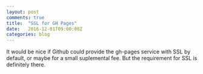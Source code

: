 ```yaml
---
layout: post
comments: true
title:  "SSL for GH Pages"
date:   2016-12-01T09:00:00Z
categories: blog
---
```



It would be nice if Github could provide the gh-pages service with SSL by default, or maybe for a small suplemental fee. But the requirement for SSL is definitely there.

